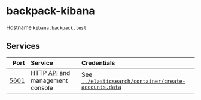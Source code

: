 # backpack-kibana

Hostname `kibana.backpack.test`

## Services

| Port | Service | Credentials
| ---: | :------ | :----------
| [5601](http://kibana.backpack.test:5601) | HTTP [API](https://www.elastic.co/guide/en/kibana/master/api.html) and management console | See [`../elasticsearch/container/create-accounts.data`](../elasticsearch/container/create-accounts.data)
